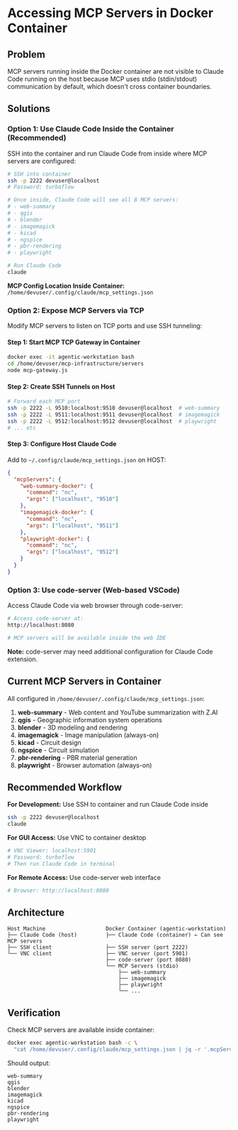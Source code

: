 # Accessing MCP Servers in Docker Container

## Problem

MCP servers running inside the Docker container are not visible to Claude Code running on the host because MCP uses stdio (stdin/stdout) communication by default, which doesn't cross container boundaries.

## Solutions

### Option 1: Use Claude Code Inside the Container (Recommended)

SSH into the container and run Claude Code from inside where MCP servers are configured:

```bash
# SSH into container
ssh -p 2222 devuser@localhost
# Password: turboflow

# Once inside, Claude Code will see all 8 MCP servers:
# - web-summary
# - qgis
# - blender
# - imagemagick
# - kicad
# - ngspice
# - pbr-rendering
# - playwright

# Run Claude Code
claude
```

**MCP Config Location Inside Container:**
`/home/devuser/.config/claude/mcp_settings.json`

### Option 2: Expose MCP Servers via TCP

Modify MCP servers to listen on TCP ports and use SSH tunneling:

#### Step 1: Start MCP TCP Gateway in Container

```bash
docker exec -it agentic-workstation bash
cd /home/devuser/mcp-infrastructure/servers
node mcp-gateway.js
```

#### Step 2: Create SSH Tunnels on Host

```bash
# Forward each MCP port
ssh -p 2222 -L 9510:localhost:9510 devuser@localhost  # web-summary
ssh -p 2222 -L 9511:localhost:9511 devuser@localhost  # imagemagick
ssh -p 2222 -L 9512:localhost:9512 devuser@localhost  # playwright
# ... etc
```

#### Step 3: Configure Host Claude Code

Add to `~/.config/claude/mcp_settings.json` on HOST:

```json
{
  "mcpServers": {
    "web-summary-docker": {
      "command": "nc",
      "args": ["localhost", "9510"]
    },
    "imagemagick-docker": {
      "command": "nc",
      "args": ["localhost", "9511"]
    },
    "playwright-docker": {
      "command": "nc",
      "args": ["localhost", "9512"]
    }
  }
}
```

### Option 3: Use code-server (Web-based VSCode)

Access Claude Code via web browser through code-server:

```bash
# Access code-server at:
http://localhost:8080

# MCP servers will be available inside the web IDE
```

**Note:** code-server may need additional configuration for Claude Code extension.

## Current MCP Servers in Container

All configured in `/home/devuser/.config/claude/mcp_settings.json`:

1. **web-summary** - Web content and YouTube summarization with Z.AI
2. **qgis** - Geographic information system operations
3. **blender** - 3D modeling and rendering
4. **imagemagick** - Image manipulation (always-on)
5. **kicad** - Circuit design
6. **ngspice** - Circuit simulation
7. **pbr-rendering** - PBR material generation
8. **playwright** - Browser automation (always-on)

## Recommended Workflow

**For Development:** Use SSH to container and run Claude Code inside
```bash
ssh -p 2222 devuser@localhost
claude
```

**For GUI Access:** Use VNC to container desktop
```bash
# VNC Viewer: localhost:5901
# Password: turboflow
# Then run Claude Code in terminal
```

**For Remote Access:** Use code-server web interface
```bash
# Browser: http://localhost:8080
```

## Architecture

```
Host Machine                   Docker Container (agentic-workstation)
├── Claude Code (host)         ├── Claude Code (container) ← Can see MCP servers
├── SSH client                 ├── SSH server (port 2222)
└── VNC client                 ├── VNC server (port 5901)
                               ├── code-server (port 8080)
                               └── MCP Servers (stdio)
                                   ├── web-summary
                                   ├── imagemagick
                                   ├── playwright
                                   └── ...
```

## Verification

Check MCP servers are available inside container:

```bash
docker exec agentic-workstation bash -c \
  "cat /home/devuser/.config/claude/mcp_settings.json | jq -r '.mcpServers | keys[]'"
```

Should output:
```
web-summary
qgis
blender
imagemagick
kicad
ngspice
pbr-rendering
playwright
```
